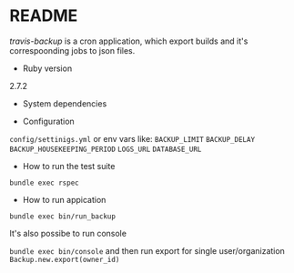# README

*travis-backup* is a cron application, which export builds and it's correspoonding jobs
to json files.

* Ruby version

2.7.2

* System dependencies

* Configuration

`config/settinigs.yml` or env vars like:
`BACKUP_LIMIT`
`BACKUP_DELAY`
`BACKUP_HOUSEKEEPING_PERIOD`
`LOGS_URL`
`DATABASE_URL`

* How to run the test suite

`bundle exec rspec`

* How to run appication

`bundle exec bin/run_backup`

It's also possibe to run console

`bundle exec bin/console`
and then run export for single user/organization
`Backup.new.export(owner_id)`